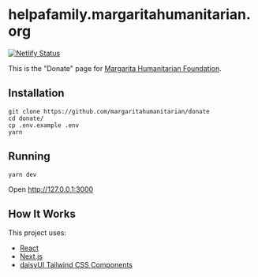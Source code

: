 # helpafamily.margaritahumanitarian.org

[![Netlify Status](https://api.netlify.com/api/v1/badges/d3507a81-2fb2-4b84-91bf-81572286b110/deploy-status)](https://app.netlify.com/sites/helpafamily-margarita-humanitarian/deploys)

This is the "Donate" page for [Margarita Humanitarian Foundation](https://www.margaritahumanitarian.org/).

## Installation

```
git clone https://github.com/margaritahumanitarian/donate
cd donate/
cp .env.example .env
yarn
```

## Running

```
yarn dev
```

Open http://127.0.0.1:3000

## How It Works

This project uses:

* [React](https://reactjs.org/)
* [Next.js](https://nextjs.org/docs/)
* [daisyUI Tailwind CSS Components](https://daisyui.com/)
